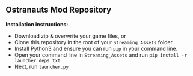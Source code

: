 ## Ostranauts Mod Repository
**Installation instructions:**

 - Download zip & overwrite your game files, or
 - Clone this repository in the root of your `Streaming_Assets` folder.
 - Install Python3 and ensure you can run `pip` in your command line.
 - Open your command line in `Streaming_Assets` and run `pip install -r launcher_deps.txt`
 - Next, run `launcher.py`
